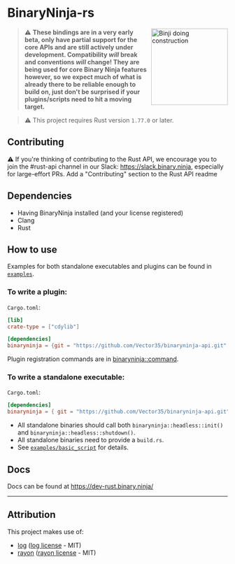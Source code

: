 # BinaryNinja-rs

<img align="right" src="./under_construction.png" width="175" height="175" alt="Binji doing construction">

> :warning: **These bindings are in a very early beta, only have partial support for the core APIs and are still actively under development. Compatibility _will_ break and conventions _will_ change! They are being used for core Binary Ninja features however, so we expect much of what is already there to be reliable enough to build on, just don't be surprised if your plugins/scripts need to hit a moving target.**

> :warning: This project requires Rust version `1.77.0` or later.


## Contributing

:warning: If you're thinking of contributing to the Rust API, we encourage you to join the #rust-api channel in our Slack: https://slack.binary.ninja, especially for large-effort PRs.
Add a "Contributing" section to the Rust API readme

## Dependencies

- Having BinaryNinja installed (and your license registered)
- Clang
- Rust

## How to use

Examples for both standalone executables and plugins can be found in [`examples`](examples).

### To write a plugin:

`Cargo.toml`:
```toml
[lib]
crate-type = ["cdylib"]

[dependencies]
binaryninja = {git = "https://github.com/Vector35/binaryninja-api.git", branch = "dev"}
```

Plugin registration commands are in [binaryninja::command](https://dev-rust.binary.ninja/binaryninja/command/index.html).

### To write a standalone executable:

`Cargo.toml`:
```toml
[dependencies]
binaryninja = { git = "https://github.com/Vector35/binaryninja-api.git", branch = "dev"}
```

- All standalone binaries should call both `binaryninja::headless::init()` and `binaryninja::headless::shutdown()`.
- All standalone binaries need to provide a `build.rs`.
- See [`examples/basic_script`](examples/basic_script) for details.

## Docs

Docs can be found at https://dev-rust.binary.ninja/

---

## Attribution

This project makes use of:
  - [log] ([log license] - MIT)
  - [rayon] ([rayon license] - MIT)

[log]: https://github.com/rust-lang/log
[log license]: https://github.com/rust-lang/log/blob/master/LICENSE-MIT
[rayon]: https://github.com/rayon-rs/rayon
[rayon license]: https://github.com/rayon-rs/rayon/blob/master/LICENSE-MIT
